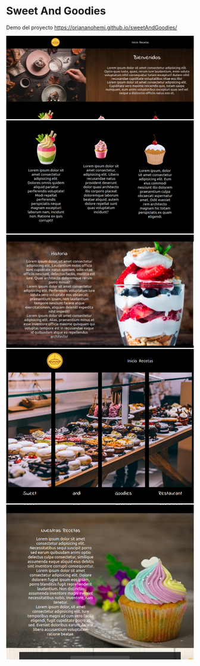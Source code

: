 # Sweet And Goodies

Demo del proyecto https://oriananohemi.github.io/sweetAndGoodies/


<img src="./img/demo/Screen Shot 2020-08-30 at 13.09.03.png">
<img src="./img/demo/Screen Shot 2020-08-30 at 13.10.19.png">
<img src="./img/demo/Screen Shot 2020-08-30 at 13.10.31.png">
<img src="./img/demo/Screen Shot 2020-08-30 at 13.09.54.png">
<img src="./img/demo/Screen Shot 2020-08-30 at 13.09.59.png">
